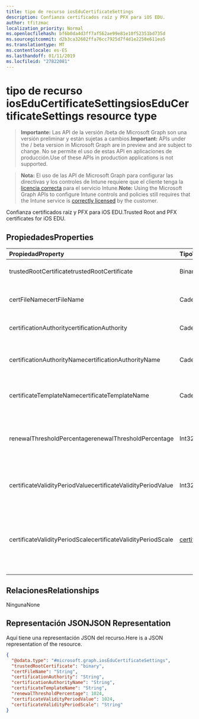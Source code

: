 ```yaml
---
title: tipo de recurso iosEduCertificateSettings
description: Confianza certificados raíz y PFX para iOS EDU.
author: tfitzmac
localization_priority: Normal
ms.openlocfilehash: bf6b0da4d3ff7af562ae99e81e10f52351bd735d
ms.sourcegitcommit: d2b3ca32602ffa76cc7925d7f4d1e2258e611ea5
ms.translationtype: MT
ms.contentlocale: es-ES
ms.lasthandoff: 01/11/2019
ms.locfileid: "27822081"
---
```

# <a name="ioseducertificatesettings-resource-type"></a><span data-ttu-id="9dbf0-103">tipo de recurso iosEduCertificateSettings</span><span class="sxs-lookup"><span data-stu-id="9dbf0-103">iosEduCertificateSettings resource type</span></span>

> <span data-ttu-id="9dbf0-104">**Importante:** Las API de la versión /beta de Microsoft Graph son una versión preliminar y están sujetas a cambios.</span><span class="sxs-lookup"><span data-stu-id="9dbf0-104">**Important:** APIs under the / beta version in Microsoft Graph are in preview and are subject to change.</span></span> <span data-ttu-id="9dbf0-105">No se permite el uso de estas API en aplicaciones de producción.</span><span class="sxs-lookup"><span data-stu-id="9dbf0-105">Use of these APIs in production applications is not supported.</span></span>

> <span data-ttu-id="9dbf0-106">**Nota:** El uso de las API de Microsoft Graph para configurar las directivas y los controles de Intune requiere que el cliente tenga la [licencia correcta](https://go.microsoft.com/fwlink/?linkid=839381) para el servicio Intune.</span><span class="sxs-lookup"><span data-stu-id="9dbf0-106">**Note:** Using the Microsoft Graph APIs to configure Intune controls and policies still requires that the Intune service is [correctly licensed](https://go.microsoft.com/fwlink/?linkid=839381) by the customer.</span></span>

<span data-ttu-id="9dbf0-107">Confianza certificados raíz y PFX para iOS EDU.</span><span class="sxs-lookup"><span data-stu-id="9dbf0-107">Trusted Root and PFX certificates for iOS EDU.</span></span>
## <a name="properties"></a><span data-ttu-id="9dbf0-108">Propiedades</span><span class="sxs-lookup"><span data-stu-id="9dbf0-108">Properties</span></span>
|<span data-ttu-id="9dbf0-109">Propiedad</span><span class="sxs-lookup"><span data-stu-id="9dbf0-109">Property</span></span>|<span data-ttu-id="9dbf0-110">Tipo</span><span class="sxs-lookup"><span data-stu-id="9dbf0-110">Type</span></span>|<span data-ttu-id="9dbf0-111">Description</span><span class="sxs-lookup"><span data-stu-id="9dbf0-111">Description</span></span>|
|:---|:---|:---|
|<span data-ttu-id="9dbf0-112">trustedRootCertificate</span><span class="sxs-lookup"><span data-stu-id="9dbf0-112">trustedRootCertificate</span></span>|<span data-ttu-id="9dbf0-113">Binario</span><span class="sxs-lookup"><span data-stu-id="9dbf0-113">Binary</span></span>|<span data-ttu-id="9dbf0-114">Certificado raíz de confianza.</span><span class="sxs-lookup"><span data-stu-id="9dbf0-114">Trusted Root Certificate.</span></span>|
|<span data-ttu-id="9dbf0-115">certFileName</span><span class="sxs-lookup"><span data-stu-id="9dbf0-115">certFileName</span></span>|<span data-ttu-id="9dbf0-116">Cadena</span><span class="sxs-lookup"><span data-stu-id="9dbf0-116">String</span></span>|<span data-ttu-id="9dbf0-117">Nombre de archivo para mostrar en la interfaz de usuario.</span><span class="sxs-lookup"><span data-stu-id="9dbf0-117">File name to display in UI.</span></span>|
|<span data-ttu-id="9dbf0-118">certificationAuthority</span><span class="sxs-lookup"><span data-stu-id="9dbf0-118">certificationAuthority</span></span>|<span data-ttu-id="9dbf0-119">Cadena</span><span class="sxs-lookup"><span data-stu-id="9dbf0-119">String</span></span>|<span data-ttu-id="9dbf0-120">Entidad de certificación PKCS.</span><span class="sxs-lookup"><span data-stu-id="9dbf0-120">PKCS Certification Authority.</span></span>|
|<span data-ttu-id="9dbf0-121">certificationAuthorityName</span><span class="sxs-lookup"><span data-stu-id="9dbf0-121">certificationAuthorityName</span></span>|<span data-ttu-id="9dbf0-122">Cadena</span><span class="sxs-lookup"><span data-stu-id="9dbf0-122">String</span></span>|<span data-ttu-id="9dbf0-123">Nombre de la autoridad de certificación PKCS.</span><span class="sxs-lookup"><span data-stu-id="9dbf0-123">PKCS Certification Authority Name.</span></span>|
|<span data-ttu-id="9dbf0-124">certificateTemplateName</span><span class="sxs-lookup"><span data-stu-id="9dbf0-124">certificateTemplateName</span></span>|<span data-ttu-id="9dbf0-125">Cadena</span><span class="sxs-lookup"><span data-stu-id="9dbf0-125">String</span></span>|<span data-ttu-id="9dbf0-126">Nombre de la plantilla de certificado PKCS.</span><span class="sxs-lookup"><span data-stu-id="9dbf0-126">PKCS Certificate Template Name.</span></span>|
|<span data-ttu-id="9dbf0-127">renewalThresholdPercentage</span><span class="sxs-lookup"><span data-stu-id="9dbf0-127">renewalThresholdPercentage</span></span>|<span data-ttu-id="9dbf0-128">Int32</span><span class="sxs-lookup"><span data-stu-id="9dbf0-128">Int32</span></span>|<span data-ttu-id="9dbf0-129">Porcentaje de umbral de renovación de certificado.</span><span class="sxs-lookup"><span data-stu-id="9dbf0-129">Certificate renewal threshold percentage.</span></span> <span data-ttu-id="9dbf0-130">Valores válidos de 1 a 99</span><span class="sxs-lookup"><span data-stu-id="9dbf0-130">Valid values 1 to 99</span></span>|
|<span data-ttu-id="9dbf0-131">certificateValidityPeriodValue</span><span class="sxs-lookup"><span data-stu-id="9dbf0-131">certificateValidityPeriodValue</span></span>|<span data-ttu-id="9dbf0-132">Int32</span><span class="sxs-lookup"><span data-stu-id="9dbf0-132">Int32</span></span>|<span data-ttu-id="9dbf0-133">Valor para el período de validez del certificado.</span><span class="sxs-lookup"><span data-stu-id="9dbf0-133">Value for the Certificate Validity Period.</span></span>|
|<span data-ttu-id="9dbf0-134">certificateValidityPeriodScale</span><span class="sxs-lookup"><span data-stu-id="9dbf0-134">certificateValidityPeriodScale</span></span>|[<span data-ttu-id="9dbf0-135">certificateValidityPeriodScale</span><span class="sxs-lookup"><span data-stu-id="9dbf0-135">certificateValidityPeriodScale</span></span>](../resources/intune-deviceconfig-certificatevalidityperiodscale.md)|<span data-ttu-id="9dbf0-136">Escala para el período de validez del certificado.</span><span class="sxs-lookup"><span data-stu-id="9dbf0-136">Scale for the Certificate Validity Period.</span></span> <span data-ttu-id="9dbf0-137">Los valores posibles son: `days`, `months` y `years`.</span><span class="sxs-lookup"><span data-stu-id="9dbf0-137">Possible values are: `days`, `months`, `years`.</span></span>|

## <a name="relationships"></a><span data-ttu-id="9dbf0-138">Relaciones</span><span class="sxs-lookup"><span data-stu-id="9dbf0-138">Relationships</span></span>
<span data-ttu-id="9dbf0-139">Ninguna</span><span class="sxs-lookup"><span data-stu-id="9dbf0-139">None</span></span>
## <a name="json-representation"></a><span data-ttu-id="9dbf0-140">Representación JSON</span><span class="sxs-lookup"><span data-stu-id="9dbf0-140">JSON Representation</span></span>
<span data-ttu-id="9dbf0-141">Aquí tiene una representación JSON del recurso.</span><span class="sxs-lookup"><span data-stu-id="9dbf0-141">Here is a JSON representation of the resource.</span></span>
<!-- {
  "blockType": "resource",
  "@odata.type": "microsoft.graph.iosEduCertificateSettings"
}
-->
``` json
{
  "@odata.type": "#microsoft.graph.iosEduCertificateSettings",
  "trustedRootCertificate": "binary",
  "certFileName": "String",
  "certificationAuthority": "String",
  "certificationAuthorityName": "String",
  "certificateTemplateName": "String",
  "renewalThresholdPercentage": 1024,
  "certificateValidityPeriodValue": 1024,
  "certificateValidityPeriodScale": "String"
}
```





